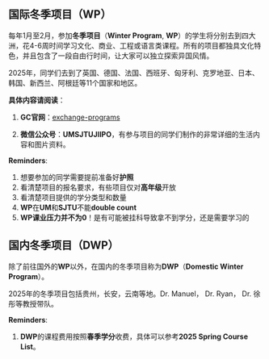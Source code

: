 ## **国际冬季项目**（WP）

每年1月至2月，参加**冬季项目**（**Winter Program**, **WP**）的学生将分别去到四大洲，花4-6周时间学习文化、商业、工程或语言类课程。所有的项目都独具文化特色，并且包含了一段自由行时间，让大家可以独立探索异国风情。

2025年，同学们去到了英国、德国、法国、西班牙、匈牙利、克罗地亚、日本、韩国、新西兰、阿根廷等11个国家和地区。

**具体内容请阅读**：

1. **GC官网**：[exchange-programs](https://www.ji.sjtu.edu.cn/cn/academics/ipo/study-abroad/exchange-programs)

2. **微信公众号**：**UMSJTUJIIPO**，有参与项目的同学们制作的非常详细的生活内容和图片资料。

**Reminders**:

1. 想要参加的同学需要提前准备好**护照**
2. 看清楚项目的报名要求，有些项目仅对**高年级**开放
3. 看清楚项目提供的学分类型和数量
4. **WP**在**UM**和**SJTU**不能**double count**
5. **WP课业压力并不为0**！是有可能被挂科导致拿不到学分，还是需要学习的

## **国内冬季项目**（DWP）

除了前往国外的**WP**以外，在国内的冬季项目称为**DWP**（**Domestic Winter Program**）。

2025年的冬季项目包括贵州，长安，云南等地。Dr. Manuel， Dr. Ryan， Dr. 徐彤等教授带队。

**Reminders**:

1. **DWP**的课程费用按照**春季学分**收费，具体可以参考**2025 Spring Course List**。

